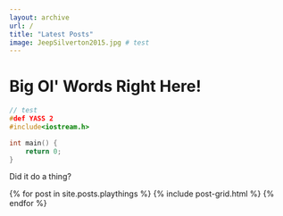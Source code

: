 ```yaml
---
layout: archive
url: /
title: "Latest Posts"
image: JeepSilverton2015.jpg # test
---
```

# Big Ol' Words Right Here!

``` c++
// test
#def YASS 2
#include<iostream.h>

int main() {
	return 0;
}

```

Did it do a thing?


<div class="tiles">
{% for post in site.posts.playthings %}
	{% include post-grid.html %}
{% endfor %}
</div><!-- /.tiles -->
